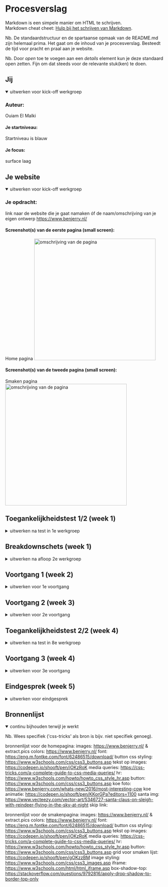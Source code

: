 # Procesverslag
Markdown is een simpele manier om HTML te schrijven.  
Markdown cheat cheet: [Hulp bij het schrijven van Markdown](https://github.com/adam-p/markdown-here/wiki/Markdown-Cheatsheet).

Nb. De standaardstructuur en de spartaanse opmaak van de README.md zijn helemaal prima. Het gaat om de inhoud van je procesverslag. Besteedt de tijd voor pracht en praal aan je website.

Nb. Door *open* toe te voegen aan een *details* element kun je deze standaard open zetten. Fijn om dat steeds voor de relevante stuk(ken) te doen.





## Jij

<details open>
  <summary>uitwerken voor kick-off werkgroep</summary>

  ### Auteur:
  Ouiam El Malki

  #### Je startniveau:
  Startniveau is blauw

  #### Je focus:
  surface laag
 
</details>



## Je website

<details open>
  <summary>uitwerken voor kick-off werkgroep</summary>

  ### Je opdracht:
  link naar de website die je gaat namaken óf de naam/omschrijving van je eigen ontwerp
  https://www.benjerry.nl/

  #### Screenshot(s) van de eerste pagina (small screen): 
  Home pagina
  <img src="./readme-images/homepage.png" width="386px" alt="omschrijving van de pagina">

  #### Screenshot(s) van de tweede pagina (small screen):
  Smaken pagina  
  <img src="./readme-images/flavourpage.png" width="386px" alt="omschrijving van de pagina">
 
</details>



## Toegankelijkheidstest 1/2 (week 1)

<details>
  <summary>uitwerken na test in 1e werkgroep</summary>

  ### Bevindingen
  Lijst met je bevindingen die in de test naar voren kwamen:
  - Door de site heen browsen doormiddel van de touch-pad gaat lastig
  - 
  

  #### Screenreader
  Hier korte omschrijving (met indien nodig afbeeldingen)

  Hier een omschrijving van hoe het opgelost kan worden (met indien nodig afbeeldingen)


  #### Muis en Toetsenbord 
  Hier korte omschrijving (met indien nodig afbeeldingen)

  Hier een omschrijving van hoe het opgelost kan worden (met indien nodig afbeeldingen)


  #### Motoriek (shocks, elastiekjes)
  Hier korte omschrijving (met indien nodig afbeeldingen)

  Hier een omschrijving van hoe het opgelost kan worden (met indien nodig afbeeldingen)


  #### Visueel (brillen, contrast, kleurenblind, dark/light). 
  Hier korte omschrijving (met indien nodig afbeeldingen)
  
  Hier een omschrijving van hoe het opgelost kan worden (met indien nodig afbeeldingen)

</details>



## Breakdownschets (week 1)

<details>
  <summary>uitwerken na afloop 2e werkgroep</summary>
  
  ### de hele pagina: 
  <img src="readme-images/pagina.jpg" width="375px" alt="breakdown van de hele pagina">

  ### dynamisch deel (bijv menu): 
  <img src="readme-images/section.jpg" width="375px" alt="breakdown van een dynamisch deel">

</details>



## Voortgang 1 (week 2)

<details>
  <summary>uitwerken voor 1e voortgang</summary>

  ### Stand van zaken
  Website volledig voorzien van HTML. Css nog niet aan begonnen en java ook niet.
  Hoop zo snel mogelijk aan css te kunnen beginnen. 2e pagina is helemaal niet af.


  ### Agenda voor meeting
  samen met je groepje opstellen

 Ouiam:  
  CSS verder verwerken.
  Tekst op afbeeldingen plaatsen.
  Font over de hele pagina.
  
 Isa:
 Omar:
 Cherlyn:

  ### Verslag van meeting
   hier na afloop snel de uitkomsten van de meeting vastleggen

  - Structuur van html controleren. Goed
  - Structuur van CSS controleren. Goed
  - h2 position; absolute het beste niet gebruiken zodat afbeeldingen niet in elkaar schuiven. Gewijzigd en goed
  - In een section niet nog een section gebruiken maar een articel, is beter.


</details>





## Voortgang 2 (week 3)

<details>
  <summary>uitwerken voor 2e voortgang</summary>

  ### Stand van zaken
 Html en css van homepage volledig af. Inclusief hamburger menu. Moet nog animaties in verwerken.
 Smaken pagina ga ik vandaag proberen te maken


  ### Agenda voor meeting
  samen met je groepje opstellen

  Ouiam:
  Isa:
  Cherlyn:
  Omar:


  ### Verslag van meeting
  - Ik had een button in een ul  gezet en gevraagd aan de assistent of dat wel mag. Het was beter om de ul in een section te zetten en dan de button in de section.
  - Voor de rest heb alles netjes er in kunnen verwerken qua html, css en java

</details>





## Toegankelijkheidstest 2/2 (week 4)

<details>
  <summary>uitwerken na test in 8e werkgroep</summary>

  ### Bevindingen
  Lijst met je bevindingen die in de test naar voren kwamen (geef ook aan wat er verbeterd is):

  #### Screenreader
  Hier korte omschrijving (met indien nodig afbeeldingen)

  Hier een omschrijving van hoe het opgelost kan worden (met indien nodig afbeeldingen)


  #### Muis en Toetsenbord 
  Hier korte omschrijving (met indien nodig afbeeldingen)

  Hier een omschrijving van hoe het opgelost kan worden (met indien nodig afbeeldingen)


  #### Motoriek (shocks, elastiekjes)
  Hier korte omschrijving (met indien nodig afbeeldingen)

  Hier een omschrijving van hoe het opgelost kan worden (met indien nodig afbeeldingen)


  #### Visueel (brillen, contrast, kleurenblind, dark/light). 
  Hier korte omschrijving (met indien nodig afbeeldingen)

  Hier een omschrijving van hoe het opgelost kan worden (met indien nodig afbeeldingen)

</details>





## Voortgang 3 (week 4)

<details>
  <summary>uitwerken voor 3e voortgang</summary>

  ### Stand van zaken
  Html,css en java voor beide pagina's zijn volledig af. Ook heb ik 5 surface elementen kunnen verwerken. 
 1 Animatie van een koe en santa
 2 States van controls++ (forms, inputs, links…)
 3 Video/Geluid
 4 Advanced positioning: sticky, fixed, z-index…
 5 Custom properties++ (voor meer dan kleur, aanpassen met JS…)


  ### Agenda voor meeting
  samen met je groepje opstellen

  Ouiam:
  Isa:
  Cherlyn:
  Omar:

  ### Verslag van meeting
  hier na afloop snel de uitkomsten van de meeting vastleggen

  - beter span kunnen gebruiken 
  - voor data beter time tag gebruiken
  - in articles h3 gebruiken in plaats van h2
  

</details>





## Eindgesprek (week 5)

<details>
  <summary>uitwerken voor eindgesprek</summary>

  ### Je uitkomst - karakteristiek screenshots:
  <img src="readme-images/dummy-plaatje.jpg" width="375px" alt="uitomst opdracht 1">


  ### Dit ging goed/Heb ik geleerd: 
  Korte omschrijving met plaatjes

  <img src="readme-images/dummy-plaatje.jpg" width="375px" alt="top">


  ### Dit was lastig/Is niet gelukt:
  Korte omschrijving met plaatjes

  <img src="readme-images/dummy-plaatje.jpg" width="375px" alt="bummer">
</details>





## Bronnenlijst

<details open>
  <summary>continu bijhouden terwijl je werkt</summary>

  Nb. Wees specifiek ('css-tricks' als bron is bijv. niet specifiek genoeg).

bronnenlijst voor de homepagina:
images: https://www.benjerry.nl/ & extract.pics
colors: https://www.benjerry.nl/
font: https://eng.m.fontke.com/font/62486515/download/
button css styling: https://www.w3schools.com/css/css3_buttons.asp
tekst op images: https://codepen.io/shooft/pen/jOKzRoK
media queries: https://css-tricks.com/a-complete-guide-to-css-media-queries/
hr: https://www.w3schools.com/howto/howto_css_style_hr.asp
button: https://www.w3schools.com/css/css3_buttons.asp
koe foto: https://www.benjerry.com/whats-new/2016/most-interesting-cow
koe animatie: https://codepen.io/shooft/pen/KKorGPa?editors=1100
santa img: https://www.vecteezy.com/vector-art/5346727-santa-claus-on-sleigh-with-reindeer-flying-in-the-sky-at-night
skip link:

bronnenlijst voor de smakenpagina:
images: https://www.benjerry.nl/ & extract.pics
colors: https://www.benjerry.nl/
font: https://eng.m.fontke.com/font/62486515/download/
button css styling: https://www.w3schools.com/css/css3_buttons.asp
tekst op images: https://codepen.io/shooft/pen/jOKzRoK
media queries: https://css-tricks.com/a-complete-guide-to-css-media-queries/
hr: https://www.w3schools.com/howto/howto_css_style_hr.asp
button: https://www.w3schools.com/css/css3_buttons.asp
grid voor smaken lijst: https://codepen.io/shooft/pen/gOKzzBM
image styling: https://www.w3schools.com/css/css3_images.asp
iframe: https://www.w3schools.com/html/html_iframe.asp
box-shadow-top: https://stackoverflow.com/questions/9792816/apply-drop-shadow-to-border-top-only
</details>